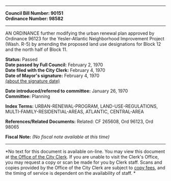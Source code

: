* * * * *  
  
**Council Bill Number: [](#h0)[](#h2)90151**   
**Ordinance Number: 98582**  
  
* * * * *  
  
AN ORDINANCE further modifying the urban renewal plan approved by Ordinance 96123 for the Yesler-Atlantic Neighborhood Improvement Project (Wash. R-5) by amending the proposed land use designations for Block 12 and the north half of Block 11.  
  
**Status:** Passed   
**Date passed by Full Council:** February 2, 1970   
**Date filed with the City Clerk:** February 4, 1970   
**Date of Mayor's signature:** February 4, 1970   
[(about the signature date)](/~public/approvaldate.htm)   
  
  
**Date introduced/referred to committee:** January 26, 1970   
**Committee:** Planning   
  
**Index Terms:** URBAN-RENEWAL-PROGRAM, LAND-USE-REGULATIONS, MULTI-FAMILY-RESIDENTIAL-AREAS, ATLANTIC, CENTRAL-AREA  
  
**References/Related Documents:** Related: CF 265608, Ord 96123, Ord 98065  
  
**Fiscal Note:** *(No fiscal note available at this time)*  
  
* * * * *  
  
*No text for this document is available on-line. You may view this document at [the Office of the City Clerk](http://www.seattle.gov/leg/clerk/contactUs.htm). If you are unable to visit the Clerk's Office, you may request a copy or scan be made for you by Clerk staff. Scans and copies provided by the Office of the City Clerk are subject to [copy fees](http://clerk.seattle.gov/~public/clerkfees.htm), and the timing of service is dependent on the availability of staff. *  
  
  
